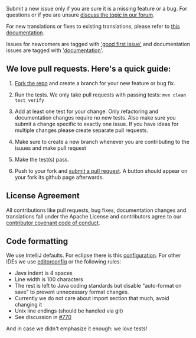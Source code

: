 Submit a new issue only if you are sure it is a missing feature or a bug. For questions or if you are unsure [discuss the topic in our forum](https://discuss.graphhopper.com/c/graphhopper). 

For new translations or fixes to existing translations,
please refer to [this documentation](https://github.com/graphhopper/graphhopper/blob/master/docs/core/translations.md).

Issues for newcomers are tagged with 
['good first issue'](https://github.com/graphhopper/graphhopper/labels/good%20first%20issue) 
and documentation issues are tagged with 
['documentation'](https://github.com/graphhopper/graphhopper/labels/documentation).

## We love pull requests. Here's a quick guide:

1. [Fork the repo](https://help.github.com/articles/fork-a-repo) and create a branch for your new feature or bug fix.

2. Run the tests. We only take pull requests with passing tests: `mvn clean test verify`

3. Add at least one test for your change. Only refactoring and documentation changes
require no new tests. Also make sure you submit a change specific to exactly one issue. If you have ideas for multiple 
changes please create separate pull requests.
4. Make sure to create a new branch whenever you are contributing to the isuues and make pull request 

5. Make the test(s) pass.

6. Push to your fork and [submit a pull request](https://help.github.com/articles/using-pull-requests). A button should
appear on your fork its github page afterwards.

## License Agreement

All contributions like pull requests, bug fixes, documentation changes and translations fall under the Apache License and contributors agree to our
<a href="https://www.graphhopper.com/code-of-conduct/">contributor covenant code of conduct</a>.

## Code formatting

We use IntelliJ defaults. For eclipse there is this [configuration](https://github.com/graphhopper/graphhopper/files/481920/GraphHopper.Formatter.zip). 
For other IDEs we use [editorconfig](https://github.com/graphhopper/graphhopper/pull/2791) or the following rules:

 * Java indent is 4 spaces
 * Line width is 100 characters
 * The rest is left to Java coding standards but disable "auto-format on save" to prevent unnecessary format changes. 
 * Currently we do not care about import section that much, avoid changing it
 * Unix line endings (should be handled via git)
 * See discussion in [#770](https://github.com/graphhopper/graphhopper/issues/770)

And in case we didn't emphasize it enough: we love tests!
